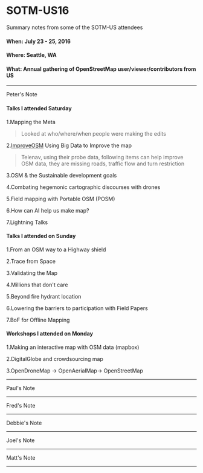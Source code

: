 # SOTM-US16

Summary notes from some of the SOTM-US attendees

#### When: July 23 - 25, 2016
#### Where: Seattle, WA
#### What: Annual gathering of OpenStreetMap user/viewer/contributors from US

---
Peter's Note
#### Talks I attended Saturday
1.Mapping the Meta
>Looked at who/where/when people were making the edits

2.[ImproveOSM](http://improve-osm.org/#27.2155562,-82.2216797,4/layer=OSM/OPEN/true,1-0-0/true,1-0-0-0-0/true,1-0)
Using Big Data to Improve the map
>Telenav, using their probe data, following items can help improve OSM data, they are missing roads, traffic flow and turn restriction

3.OSM & the Sustainable development goals

4.Combating hegemonic cartographic discourses with drones

5.Field mapping with Portable OSM (POSM)

6.How can AI help us make map?

7.Lightning Talks

#### Talks I attended on Sunday
1.From an OSM way to a Highway shield

2.Trace from Space

3.Validating the Map

4.Millions that don't care

5.Beyond fire hydrant location

6.Lowering the barriers to participation with Field Papers

7.BoF for Offline Mapping

#### Workshops I attended on Monday
1.Making an interactive map with OSM data (mapbox)

2.DigitalGlobe and crowdsourcing map

3.OpenDroneMap -> OpenAerialMap-> OpenStreetMap




---
Paul's Note

---
Fred's Note

---
Debbie's Note

---
Joel's Note

---
Matt's Note

---

